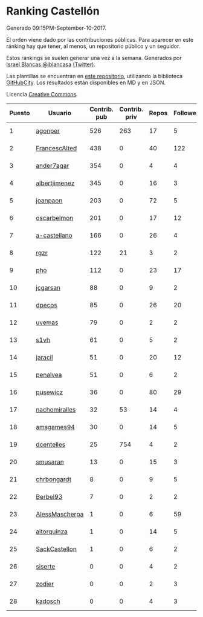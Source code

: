 # Ranking Castellón

Generado 09:15PM-September-10-2017.

El orden viene dado por las contribuciones públicas. Para aparecer en este ránking hay que tener, al menos, un repositorio público y un seguidor.

Estos ránkings se suelen generar una vez a la semana. Generados por [Israel Blancas @iblancasa](https://github.com/iblancasa/) [(Twitter)](https://twitter.com/iblancasa).

Las plantillas se encuentran en [este repositorio](https://github.com/iblancasa/GH-Spanish-Ranking), utilizando la biblioteca [GitHubCity](https://github.com/iblancasa/GitHubCity). Los resultados están disponibles en MD y en JSON.

Licencia [Creative Commons](https://creativecommons.org/licenses/by/4.0/).

| Puesto   |  Usuario  | Contrib. pub | Contrib. priv |Repos| Followers | Desde |  Avatar  |
|----------|-----------|--------------|---------------|-----|-----------|-------|----------|
|1|[agonper](https://github.com/agonper)|526|263|17|5|2015-01-27|![agonper](https://avatars0.githubusercontent.com/u/10727467)|
|2|[FrancescAlted](https://github.com/FrancescAlted)|438|0|40|122|2010-06-25|![FrancescAlted](https://avatars3.githubusercontent.com/u/314521)|
|3|[ander7agar](https://github.com/ander7agar)|354|0|4|4|2014-03-06|![ander7agar](https://avatars1.githubusercontent.com/u/6875232)|
|4|[albertjimenez](https://github.com/albertjimenez)|345|0|16|3|2015-05-21|![albertjimenez](https://avatars0.githubusercontent.com/u/12547680)|
|5|[joanpaon](https://github.com/joanpaon)|203|0|72|5|2013-06-30|![joanpaon](https://avatars2.githubusercontent.com/u/4895527)|
|6|[oscarbelmon](https://github.com/oscarbelmon)|201|0|17|12|2013-04-05|![oscarbelmon](https://avatars3.githubusercontent.com/u/4066452)|
|7|[a-castellano](https://github.com/a-castellano)|166|0|26|4|2015-03-17|![a-castellano](https://avatars3.githubusercontent.com/u/11519707)|
|8|[rgzr](https://github.com/rgzr)|122|21|3|2|2015-07-03|![rgzr](https://avatars2.githubusercontent.com/u/13169716)|
|9|[pho](https://github.com/pho)|112|0|23|17|2009-05-25|![pho](https://avatars3.githubusercontent.com/u/88469)|
|10|[jcgarsan](https://github.com/jcgarsan)|88|0|9|2|2013-09-26|![jcgarsan](https://avatars0.githubusercontent.com/u/5547857)|
|11|[dpecos](https://github.com/dpecos)|85|0|26|20|2011-01-26|![dpecos](https://avatars3.githubusercontent.com/u/584298)|
|12|[uvemas](https://github.com/uvemas)|79|0|2|2|2011-10-03|![uvemas](https://avatars2.githubusercontent.com/u/1099529)|
|13|[s1vh](https://github.com/s1vh)|61|0|5|2|2014-10-09|![s1vh](https://avatars2.githubusercontent.com/u/9099118)|
|14|[jaracil](https://github.com/jaracil)|51|0|20|12|2014-01-10|![jaracil](https://avatars3.githubusercontent.com/u/6370372)|
|15|[penalvea](https://github.com/penalvea)|51|0|6|2|2013-04-09|![penalvea](https://avatars0.githubusercontent.com/u/4102114)|
|16|[pusewicz](https://github.com/pusewicz)|36|0|80|29|2008-02-26|![pusewicz](https://avatars1.githubusercontent.com/u/940)|
|17|[nachomiralles](https://github.com/nachomiralles)|32|53|14|4|2013-06-26|![nachomiralles](https://avatars1.githubusercontent.com/u/4831513)|
|18|[amsgames94](https://github.com/amsgames94)|30|0|14|5|2014-03-15|![amsgames94](https://avatars0.githubusercontent.com/u/6959189)|
|19|[dcentelles](https://github.com/dcentelles)|25|754|4|2|2013-07-15|![dcentelles](https://avatars1.githubusercontent.com/u/5012707)|
|20|[smusaran](https://github.com/smusaran)|13|0|15|3|2015-11-10|![smusaran](https://avatars1.githubusercontent.com/u/15787704)|
|21|[chrbongardt](https://github.com/chrbongardt)|8|0|9|5|2012-11-19|![chrbongardt](https://avatars0.githubusercontent.com/u/2834466)|
|22|[Berbel93](https://github.com/Berbel93)|7|0|2|2|2016-03-02|![Berbel93](https://avatars1.githubusercontent.com/u/17596372)|
|23|[AlessMascherpa](https://github.com/AlessMascherpa)|1|0|6|59|2011-04-03|![AlessMascherpa](https://avatars1.githubusercontent.com/u/706750)|
|24|[aitorquinza](https://github.com/aitorquinza)|1|0|14|5|2012-09-17|![aitorquinza](https://avatars0.githubusercontent.com/u/2361502)|
|25|[SackCastellon](https://github.com/SackCastellon)|1|0|6|2|2013-08-28|![SackCastellon](https://avatars0.githubusercontent.com/u/5330355)|
|26|[siserte](https://github.com/siserte)|0|0|4|2|2014-02-05|![siserte](https://avatars1.githubusercontent.com/u/6595035)|
|27|[zodier](https://github.com/zodier)|0|0|2|3|2010-11-13|![zodier](https://avatars3.githubusercontent.com/u/480371)|
|28|[kadosch](https://github.com/kadosch)|0|0|4|3|2011-12-31|![kadosch](https://avatars2.githubusercontent.com/u/1296520)|
